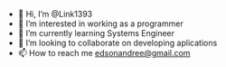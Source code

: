 - 👋 Hi, I’m @Link1393
- 👀 I’m interested in working as a programmer
- 🌱 I’m currently learning Systems Engineer
- 💞️ I’m looking to collaborate on developing aplications
- 📫 How to reach me edsonandree@gmail.com

<!---
Link1393/Link1393 is a ✨ special ✨ repository because its `README.md` (this file) appears on your GitHub profile.
You can click the Preview link to take a look at your changes.
--->
